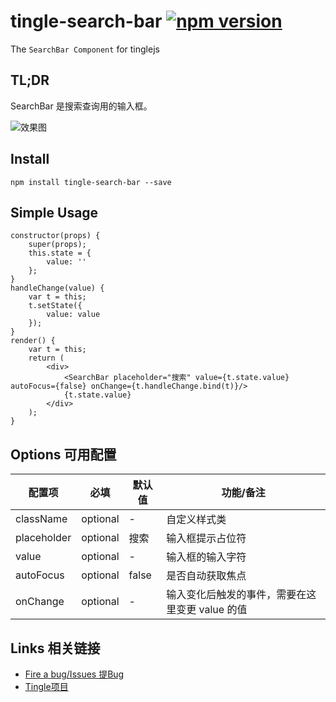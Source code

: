 # tingle-search-bar [![npm version](https://badge.fury.io/js/tingle-search-bar.svg)](http://badge.fury.io/js/tingle-search-bar)

The `SearchBar Component` for tinglejs

## TL;DR

SearchBar 是搜索查询用的输入框。

![效果图](http://img1.tbcdn.cn/tfscom/TB1uzbIJpXXXXboaXXXXXXXXXXX)

## Install

```
npm install tingle-search-bar --save
```

## Simple Usage

```
constructor(props) {
    super(props);
    this.state = {
        value: ''
    };
}
handleChange(value) {
    var t = this;
    t.setState({
        value: value
    });
}
render() {
    var t = this;
    return (
        <div>
            <SearchBar placeholder="搜索" value={t.state.value} autoFocus={false} onChange={t.handleChange.bind(t)}/>
            {t.state.value}
        </div>
    );
}
```

## Options 可用配置

| 配置项 | 必填 | 默认值 | 功能/备注 |
|---|----|---|----|
|className|optional|-|自定义样式类|
|placeholder|optional|搜索|输入框提示占位符|
|value|optional|-|输入框的输入字符|
|autoFocus|optional|false|是否自动获取焦点|
|onChange|optional|-|输入变化后触发的事件，需要在这里变更 value 的值|

## Links 相关链接

- [Fire a bug/Issues 提Bug](https://github.com/tinglejs/tingle-search-bar/issues)
- [Tingle项目](https://github.com/tinglejs/generator-tingle)